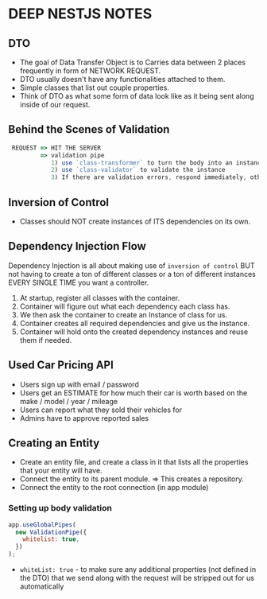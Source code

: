 # DEEP NESTJS NOTES

## DTO

- The goal of Data Transfer Object is to Carries data between 2 places frequently in form of NETWORK REQUEST.
- DTO usually doesn't have any functionalities attached to them.
- Simple classes that list out couple properties.
- Think of DTO as what some form of data look like as it being sent along inside of our request.

## Behind the Scenes of Validation

```js
 REQUEST => HIT THE SERVER
         => validation pipe
            1) use `class-transformer` to turn the body into an instance of the DTO classes.
            2) use `class-validator` to validate the instance
            3) If there are validation errors, respond immediately, otherwise provide body to request handler.
```

## Inversion of Control

- Classes should NOT create instances of ITS dependencies on its own.

## Dependency Injection Flow

Dependency Injection is all about making use of `inversion of control` BUT not having to create a ton of different classes or a ton of different instances EVERY SINGLE TIME you want a controller.

1. At startup, register all classes with the container.
2. Container will figure out what each dependency each class has.
3. We then ask the container to create an Instance of class for us.
4. Container creates all required dependencies and give us the instance.
5. Container will hold onto the created dependency instances and reuse them if needed.

## Used Car Pricing API

- Users sign up with email / password
- Users get an ESTIMATE for how much their car is worth based on the make / model / year / mileage
- Users can report what they sold their vehicles for
- Admins have to approve reported sales

## Creating an Entity

- Create an entity file, and create a class in it that lists all the properties that your entity will have.
- Connect the entity to its parent module. => This creates a repository.
- Connect the entity to the root connection (in app module)

### Setting up body validation

```js
app.useGlobalPipes(
  new ValidationPipe({
    whitelist: true,
  })
);
```

- `whiteList: true` - to make sure any additional properties (not defined in the DTO) that we send along with the request will be stripped out for us automatically